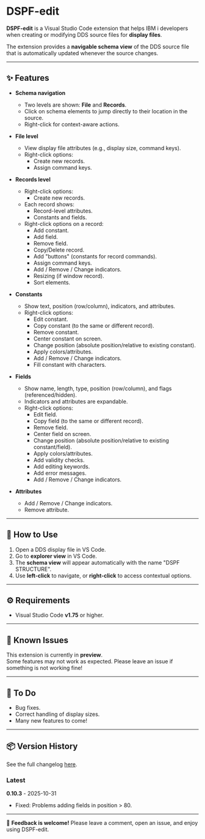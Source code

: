 # DSPF-edit

**DSPF-edit** is a Visual Studio Code extension that helps IBM i developers when creating or modifying DDS source files for **display files**.

The extension provides a **navigable schema view** of the DDS source file that is automatically updated whenever the source changes.

---

## ✨ Features

- **Schema navigation**
  - Two levels are shown: **File** and **Records**.
  - Click on schema elements to jump directly to their location in the source.
  - Right-click for context-aware actions.

- **File level**
  - View display file attributes (e.g., display size, command keys).
  - Right-click options:
    - Create new records.
    - Assign command keys.

- **Records level**
  - Right-click options:
    - Create new records.
  - Each record shows:
    - Record-level attributes.
    - Constants and fields.
  - Right-click options on a record:
    - Add constant.
    - Add field.
    - Remove field.
    - Copy/Delete record.
    - Add "buttons" (constants for record commands).
    - Assign command keys.
    - Add / Remove / Change indicators.
    - Resizing (if window record).
    - Sort elements.

- **Constants**
  - Show text, position (row/column), indicators, and attributes.
  - Right-click options:
    - Edit constant.
    - Copy constant (to the same or different record).
    - Remove constant.
    - Center constant on screen.
    - Change position (absolute position/relative to existing constant).
    - Apply colors/attributes.
    - Add / Remove / Change indicators.
    - Fill constant with characters.

- **Fields**
  - Show name, length, type, position (row/column), and flags (referenced/hidden).
  - Indicators and attributes are expandable.
  - Right-click options:
    - Edit field.
    - Copy field (to the same or different record).
    - Remove field.
    - Center field on screen.
    - Change position (absolute position/relative to existing constant/field).
    - Apply colors/attributes.
    - Add validity checks.
    - Add editing keywords.
    - Add error messages.
    - Add / Remove / Change indicators.

- **Attributes**
    - Add / Remove / Change indicators.
    - Remove attribute.

---

## 🚀 How to Use

1. Open a DDS display file in VS Code.  
2. Go to **explorer view** in VS Code.
2. The **schema view** will appear automatically with the name "DSPF STRUCTURE".  
3. Use **left-click** to navigate, or **right-click** to access contextual options.  

---

## ⚙️ Requirements

- Visual Studio Code **v1.75** or higher.

---

## 🐞 Known Issues

This extension is currently in **preview**.  
Some features may not work as expected. Please leave an issue if something is not working fine!

---

## 📝 To Do

- Bug fixes.  
- Correct handling of display sizes.  
- Many new features to come!  

---

## 📦 Version History
See the full changelog [here](./CHANGELOG.md).

### Latest
**0.10.3** - 2025-10-31
- Fixed: Problems adding fields in position > 80.

---

💬 **Feedback is welcome!** Please leave a comment, open an issue, and enjoy using DSPF-edit.
